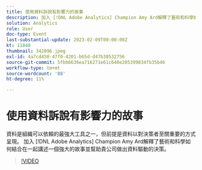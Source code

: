 ```yaml
---
title: 使用資料訴說有影響力的故事
description: 加入 [!DNL Adobe Analytics] Champion Amy Ard解釋了藝術和科學如何結合在一起講述一個強大的故事並幫助貴公司做出資料驅動的決策。
solution: Analytics
role: User
doc-type: Event
last-substantial-update: 2023-02-09T00:00:00Z
kt: 11848
thumbnail: 342096.jpeg
exl-id: 4a7cd458-47f0-4201-b65d-d47b38532756
source-git-commit: 5fbb6636ea716271e61c640e205399834fb35b46
workflow-type: tm+mt
source-wordcount: '88'
ht-degree: 11%

---
```


# 使用資料訴說有影響力的故事

資料是組織可以依賴的最強大工具之一，但前提是資料以對決策者至關重要的方式呈現。 加入 [!DNL Adobe Analytics] Champion Amy Ard解釋了藝術和科學如何結合在一起講述一個強大的故事並幫助貴公司做出資料驅動的決策。

>[!VIDEO](https://video.tv.adobe.com/v/342096/?quality=12&learn=on)
